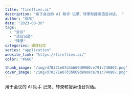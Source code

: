 ```yaml
---
title: "fireflies.ai"
description: "用于会议的 AI 助手 记录、转录和搜索语音对话。 "
author: "瑞东"
date: "2023-03-30"
tags:
  - "会议"
  - "语音记录"
  - "转录"
categories: 媒体社交
series: "application"
website_link: "https://fireflies.ai/"
color: "#666"

thumb_image: "/img/d70371e07d3bb69d9900ce791c740807.png"
cover_image: "/img/d70371e07d3bb69d9900ce791c740807.png"
---
```


用于会议的 AI 助手 记录、转录和搜索语音对话。 
